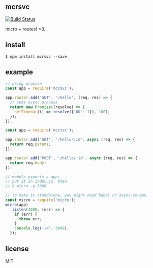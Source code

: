 ## mcrsvc

[![Build Status](https://travis-ci.org/diorahman/mcrsvc.svg?branch=master)](https://travis-ci.org/diorahman/mcrsvc)

micro + routes! <3.

## install
```
$ npm install mcrsvc --save
```

## example

```js
// using promise
const app = require('mcrsvc');

app.router.add('GET', '/hello', (req, res) => {
  // some async process
  return new Promise((resolve) => {
    setTimeout(() => resolve({'OK': 1}), 100);
  });
});
```


```js
const app = require('mcrsvc');

app.router.add('GET', '/hello/:id', async (req, res) => {
  return req.params;
});

app.router.add('POST', '/hello/:id', async (req, res) => {
  return req.body;
});

// module.exports = app;
// put it in index.js, then
// $ micro -p 3000

// to make it standalone, you might need babel or async-to-gen.
const micro = require('micro');
micro(app)
  .listen(3000, (err) => {
    if (err) {
      throw err;
    }
    console.log('~>', 3000);
  });
```

## license

MIT
